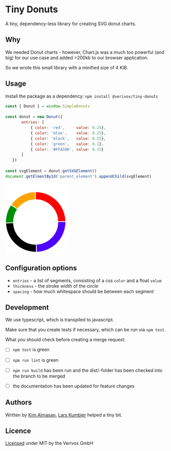 # Tiny Donuts

A tiny, dependency-less library for creating SVG donut charts.


## Why

We needed Donut charts - however, Chart.js was a much too powerful (and big) for our use case and added >200kb to our browser application.

So we wrote this small library with a minified size of 4 KiB.


## Usage

Install the package as a dependency: `npm install @verivox/tiny-donuts`

```js
const { Donut } = window.SimpleDonuts

const donut = new Donut({ 
       entries: [
           { color: 'red',     value: 0.25},
           { color: 'blue',    value: 0.25},
           { color: 'black',   value: 0.25},
           { color: 'green',   value: 0.1},
           { color: '#FFA500', value: 0.15}
       ]
   })
   
const svgElement = donut.getSVGElement()
document.getElmentById('parent_element').appendChild(svgElement)
```

![Chart Example](./example/example.png)


## Configuration options

* `entries` - a list of segments, consisting of a css `color` and a float `value`
* `thickness` - the stroke width of the circle
* `spacing` - how much whitespace should be between each segment


## Development

We use typescript, which is transpiled to javascript.

Make sure that you create tests if necessary, which can be run via `npm test`.

What you should check before creating a merge request:

* [ ] `npm test` is green
* [ ] `npm run lint` is green
* [ ] `npm run build` has been run and the dist/-folder has been checked into the branch to be merged
* [ ] the documentation has been updated for feature changes



## Authors

Written by [Kim Almasan](https://kumbier.it), [Lars Kumbier](https://kumbier.it) helped a tiny bit.


## Licence

[Licensed](./LICENSE.md) under MIT by the Verivox GmbH
